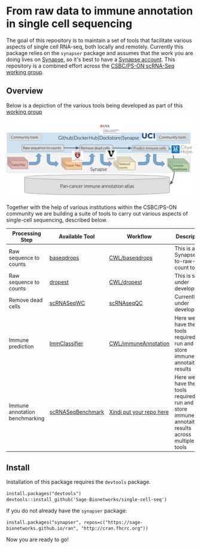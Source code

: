 # From raw data to immune annotation in single cell sequencing
The goal of this repository is to maintain a set of tools that facilitate various aspects of single cell RNA-seq, both locally and remotely. Currently this package relies on the `synapser` package and assumes that the work you are doing lives on [Synapse](http://www.synapse.org), so it's best to have a [Synapse account](http://www.synapse.org/register). This repository is a combined effort across the [CSBC/PS-ON scRNA-Seq working group](http://synapse.org/scrnaseq).

## Overview
Below is a depiction of the various tools being developed as part of this [working group](http://synapse.org/scrnaseq)
![Alt text](scRNA-seq-proc.png?raw=true "Workflows")

Together with the help of various institutions within the CSBC/PS-ON community we are building a suite of tools to carry out various aspects of single-cell sequencing, described below.

| Processing Step | Available Tool | Workflow | Description |
| ---- | ---- | --- | --- |
| Raw sequence to counts | [baseqdrops](https://github.com/beiseq/baseqDrops) | [CWL/baseqdrops](CWL/baseqdrops) | This is a Synapse-to-raw-count tool|
| Raw sequence to counts | [dropest]() | [CWL/dropest](CWL/dropest) | This is still under development |
| Remove dead cells | [scRNASeqWC](https://github.com/sgosline/scRNAseqQC) | [scRNAseqQC](https://github.com/sgosline/scRNAseqQC) | Currently under development|
| Immune prediction | [ImmClassifier]() | [CWL/immuneAnnotation](CWL/immuneAnnotation) | Here we have the tools required to run and store immune annotaiton results |
| Immune annotation benchmarking | [scRNASeqBenchmark](https://github.com/tabdelaal/scRNAseq_Benchmark) | [Xindi put your repo here]() | Here we have the tools required to run and store immune annotaiton results across multiple tools|

## Install
Installation of this package requires the `devtools` package.

```
install.packages("devtools")
devtools::install_github('Sage-Bionetworks/single-cell-seq')
```

If you do not already have the `synapser` package:
```
install.packages("synapser", repos=c("https://sage-bionetworks.github.io/ran", "http://cran.fhcrc.org"))
```
Now you are ready to go!

